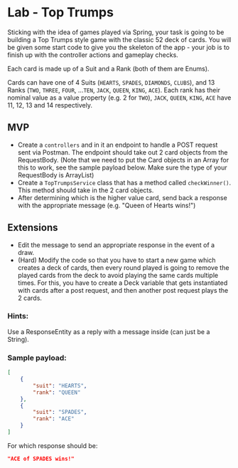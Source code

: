 # Lab - Top Trumps

Sticking with the idea of games played via Spring, your task is going to be building a Top Trumps style game with the classic 52 deck of cards. You will be given some start code to give you the skeleton of the app - your job is to finish up with the controller actions and gameplay checks.

Each card is made up of a Suit and a Rank (both of them are Enums).

Cards can have one of 4 Suits (`HEARTS`, `SPADES`, `DIAMONDS`, `CLUBS`), and 13 Ranks (`TWO`, `THREE`, `FOUR`, ...`TEN`, `JACK`, `QUEEN`, `KING`, `ACE`).
Each rank has their nominal value as a value property (e.g. 2 for `TWO`), `JACK`, `QUEEN`, `KING`, `ACE` have 11, 12, 13 and 14 respectively.

## MVP

* Create a `controllers` and in it an endpoint to handle a POST request sent via Postman. The endpoint should take out 2 card objects from the RequestBody. (Note that we need to put the Card objects in an Array for this to work, see the sample payload below. Make sure the type of your RequestBody is ArrayList<Card>)
* Create a `TopTrumpsService` class that has a method called `checkWinner()`. This method should take in the 2 card objects.
* After determining which is the higher value card, send back a response with the appropriate message (e.g. "Queen of Hearts wins!")

## Extensions

* Edit the message to send an appropriate response in the event of a draw.
* (Hard) Modify the code so that you have to start a new game which creates a deck of cards, then every round played is going to remove the played cards from the deck to avoid playing the same cards multiple times. For this, you have to create a Deck variable that gets instantiated with cards after a post request, and then another post request plays the 2 cards.

### Hints:

Use a ResponseEntity as a reply with a message inside (can just be a String).

### Sample payload:

```json
[
    {
        "suit": "HEARTS",
        "rank": "QUEEN"
    },
    {
        "suit": "SPADES",
        "rank": "ACE"
    }
]
```

For which response should be:

```json
"ACE of SPADES wins!"
```